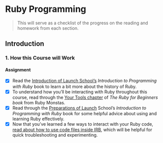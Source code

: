 # Ruby Programming

> This will serve as a checklist of the progress on the reading and homework from each section.

## Introduction

### 1. How this Course will Work

#### Assignment

- [x] Read the [Introduction of Launch School’s](https://launchschool.com/books/ruby/read/introduction) *Introduction to Programming with Ruby* book to learn a bit more about the history of Ruby.
- [x] To understand how you’ll be interacting with Ruby throughout this course, read through the [Your Tools chapter](http://ruby-for-beginners.rubymonstas.org/your_tools.html) of *The Ruby for Beginners book* from Ruby Monstas.
- [x] Read through the [Preparations of Launch](https://launchschool.com/books/ruby/read/preparations#usingacodeeditor) School’s *Introduction to Programming with Ruby* book for some helpful advice about using and learning Ruby effectively.
- [x] Now that you’ve learned a few ways to interact with your Ruby code, [read about how to use code files inside IRB](https://stackoverflow.com/questions/13112245/ruby-how-to-load-a-file-into-interactive-ruby-console-irb/38533339), which will be helpful for quick troubleshooting and experimenting.

<!-- ### 2. Installing Ruby

#### Assignment

- [ ]  -->
